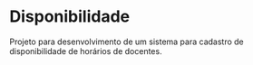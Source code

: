 # Disponibilidade
Projeto para desenvolvimento de um sistema para cadastro de disponibilidade de horários de docentes.
